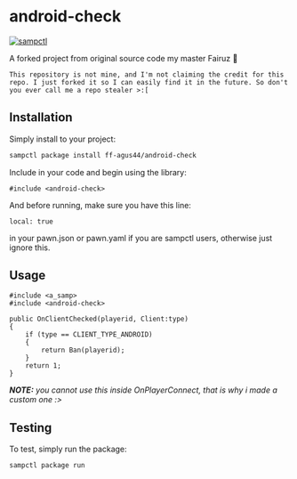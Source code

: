 # android-check

[![sampctl](https://img.shields.io/badge/sampctl-android--check-2f2f2f.svg?style=for-the-badge)](https://github.com/ff-agus44/android-check)

A forked project from original source code my master Fairuz :pray:

```
This repository is not mine, and I'm not claiming the credit for this repo. I just forked it so I can easily find it in the future. So don't you ever call me a repo stealer >:[
```

## Installation

Simply install to your project:

```bash
sampctl package install ff-agus44/android-check
```

Include in your code and begin using the library:

```pawn
#include <android-check>
```

And before running, make sure you have this line:
```
local: true
```

in your pawn.json or pawn.yaml if you are sampctl users, otherwise just ignore this.

## Usage

```pawn
#include <a_samp>
#include <android-check>

public OnClientChecked(playerid, Client:type)
{
	if (type == CLIENT_TYPE_ANDROID)
	{
		return Ban(playerid);
	}
	return 1;
}

```

***NOTE:** you cannot use this inside OnPlayerConnect, that is why i made a custom one :>*

## Testing

To test, simply run the package:

```bash
sampctl package run
```
